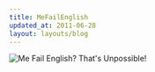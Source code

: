 ```yaml
---
title: MeFailEnglish
updated_at: 2011-06-28
layout: layouts/blog
---
```


![Me Fail English? That's Unpossible!](/images/2011-06-28-MeFailEnglish/ralph.jpg)

